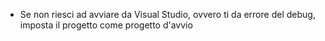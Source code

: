 - Se non riesci ad avviare da Visual Studio, ovvero ti da errore del debug, imposta il progetto come progetto d'avvio
